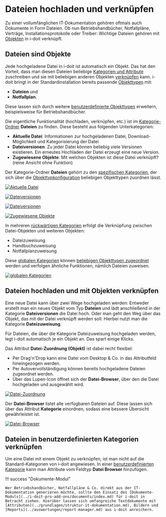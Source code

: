 # Dateien hochladen und verknüpfen

Zu einer vollumfänglichen IT-Dokumentation gehören oftmals auch Dokumente in Form Dateien. Ob nun Betriebshandbücher, Notfallpläne, Verträge, Installationsprotokolle oder Treiber: Wichtige Dateien gehören mit [Objekten](../grundlagen/struktur-it-dokumentation.md) in i-doit verknüpft.

Dateien sind Objekte
--------------------

Jede hochgeladene Datei in i-doit ist automatisch ein Objekt. Das hat den Vorteil, dass man diesen Dateien beliebige [Kategorien und Attribute](../grundlagen/struktur-it-dokumentation.md) zuschreiben und sie mit beliebigen anderen Objekten [verknüpfen](../grundlagen/objekt-beziehungen.md) kann. i-doit bringt in der Standardinstallation bereits passende [Objekttypen](../grundlagen/struktur-it-dokumentation.md) mit:

*   **Dateien** und
*   **Notfallplan**.

Diese lassen sich durch weitere [benutzerdefinierte Objekttypen](../grundlagen/benutzerdefinierte-objekttypen.md) erweitern, beispielsweise für Betriebshandbücher.

Die eigentliche Funktionalität (hochladen, verknüpfen, etc.) ist im [Kategorie-Ordner](../grundlagen/struktur-it-dokumentation.md) **Dateien** zu finden. Diese besteht aus folgenden Unterkategorien:

*   **Aktuelle Datei**: Informationen zur hochgeladenen Datei, Download-Möglichkeit und Kategorisierung der Datei
*   **Dateiversionen**: Zu jeder Datei können beliebig viele Versionen existieren. Ein erneutes Hochladen der Datei erzeugt eine neue Version.
*   **Zugewiesene Objekte**: Mit welchen Objekten ist diese Datei verknüpft? (reine Ansicht ohne Funktion)

Der Kategorie-Ordner **Dateien** gehört zu den [spezifischen Kategorien](../grundlagen/struktur-it-dokumentation.md), der sich über die [Objekttypkonfiguration](../grundlagen/benutzerdefinierte-objekttypen.md) beliebigen Objekttypen zuordnen lässt.

[![Aktuelle Datei](../assets/images/de/anwendungsfaelle/dateien-hochladen-und-verknuepfen/1-dhuv.png)](../assets/images/de/anwendungsfaelle/dateien-hochladen-und-verknuepfen/1-dhuv.png)

[![Dateiversionen](../assets/images/de/anwendungsfaelle/dateien-hochladen-und-verknuepfen/2-dhuv.png)](../assets/images/de/anwendungsfaelle/dateien-hochladen-und-verknuepfen/2-dhuv.png)

[![Dateiversionen](../assets/images/de/anwendungsfaelle/dateien-hochladen-und-verknuepfen/3-dhuv.png)](../assets/images/de/anwendungsfaelle/dateien-hochladen-und-verknuepfen/3-dhuv.png)

[![Zugewiesene Objekte](../assets/images/de/anwendungsfaelle/dateien-hochladen-und-verknuepfen/4-dhuv.png)](../assets/images/de/anwendungsfaelle/dateien-hochladen-und-verknuepfen/4-dhuv.png)

In mehreren [rückwärtigen Kategorien](../grundlagen/struktur-it-dokumentation.md) erfolgt die Verknüpfung zwischen Datei-Objekten und weiteren Objekten:

*   Dateizuweisung
*   Handbuchzuweisung
*   Notfallplanzuweisung

Diese [globalen Kategorien](../grundlagen/struktur-it-dokumentation.md) können [beliebigen Objekttypen zugeordnet](../grundlagen/benutzerdefinierte-objekttypen.md) werden und verfolgen ähnliche Funktionen, nämlich Dateien zuweisen.

[![globalen Kategorien](../assets/images/de/anwendungsfaelle/dateien-hochladen-und-verknuepfen/5-dhuv.png)](../assets/images/de/anwendungsfaelle/dateien-hochladen-und-verknuepfen/5-dhuv.png)

Dateien hochladen und mit Objekten verknüpfen
---------------------------------------------

Eine neue Datei kann über zwei Wege hochgeladen werden: Entweder erstellt man ein neues Objekt vom Typ **Dateien** und lädt anschließend in der Kategorie **Dateiversionen** die Datei hoch. Oder man geht den Weg über das Objekt, das mit der Datei verknüpft werden soll: Hierbei nutzt man die Kategorie **Dateizuweisung**.

Für Dateien, die über die Kategorie Dateizuweisung hochgeladen werden, legt i-doit automatisch je ein Objekt an. Das spart einige Klicks.

Das Attribut **Datei-Zuordnung (Objekt)** ist dabei recht flexibel:

*   Per Drag'n'Drop kann eine Datei vom Desktop & Co. in das Attributfeld hineingezogen werden.
*   Per Autovervollständigung können bereits hochgeladene Dateien zugeordnet werden.
*   Über das Lupen-Icon öffnet sich der **Datei-Browser**, über den die Datei hochgeladen und ausgewählt wird.

[![Datei-Zuordnung](../assets/images/de/anwendungsfaelle/dateien-hochladen-und-verknuepfen/6-dhuv.png)](../assets/images/de/anwendungsfaelle/dateien-hochladen-und-verknuepfen/6-dhuv.png)

Der **Datei-Browser** listet alle verfügbaren Dateien auf. Diese lassen sich über das Attribut **Kategorie** einordnen, sodass eine bessere Übersicht gewährleistet ist.

[![Datei-Browser](../assets/images/de/anwendungsfaelle/dateien-hochladen-und-verknuepfen/7-dhuv.png)](../assets/images/de/anwendungsfaelle/dateien-hochladen-und-verknuepfen/7-dhuv.png)

Dateien in benutzerdefinierten Kategorien verknüpfen
----------------------------------------------------

Um eine Datei mit einem Objekt zu verknüpfen, ist man nicht auf die Standard-Kategorien von i-doit angewiesen. In einer [benutzerdefinierten Kategorie](../grundlagen/benutzerdefinierte-kategorien.md) kann man Attribute vom Feldtyp **Datei Browser** hinzufügen.

!!! success "Dokumente-Modul"

    Wer Betriebshandbücher, Notfallpläne & Co. direkt aus der IT-Dokumentation generieren möchte, sollte den Einsatz des [Dokumente-Moduls](../i-doit-pro-add-ons/documents/index.md) für i-doit in Betracht ziehen. Hierüber lassen sich umfangreiche Textdokumente mit [Attributen](../grundlagen/struktur-it-dokumentation.md), Bildern und [Reports](../auswertungen/report-manager.md) aus i-doit anreichern.